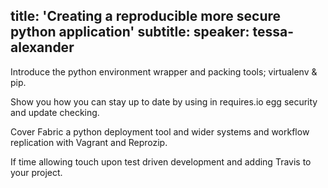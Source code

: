 title: 'Creating a reproducible more secure python application'
subtitle:
speaker: tessa-alexander
---
Introduce the python environment wrapper and packing tools; virtualenv & pip.

Show you how you can stay up to date by using in requires.io egg security and update checking.

Cover Fabric a python deployment tool and wider systems and workflow replication with Vagrant and Reprozip.

If time allowing touch upon test driven development and adding Travis to your project.